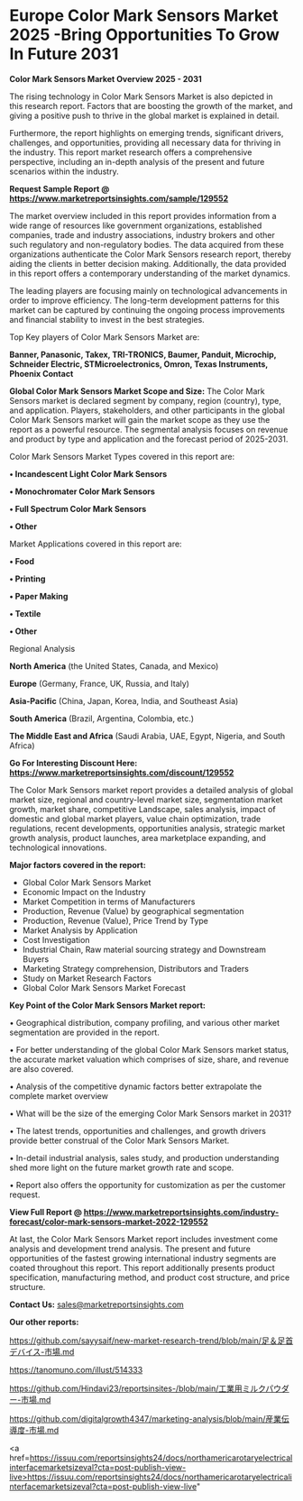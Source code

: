 # Europe Color Mark Sensors Market 2025 -Bring Opportunities To Grow In Future 2031

<Strong> Color Mark Sensors Market Overview 2025 - 2031</strong>

The rising technology in Color Mark Sensors Market is also depicted in this research report. Factors that are boosting the growth of the market, and giving a positive push to thrive in the global market is explained in detail.

Furthermore, the report highlights on emerging trends, significant drivers, challenges, and opportunities, providing all necessary data for thriving in the industry. This report market research offers a comprehensive perspective, including an in-depth analysis of the present and future scenarios within the industry.

<strong>Request Sample Report @ <a href=https://www.marketreportsinsights.com/sample/129552>https://www.marketreportsinsights.com/sample/129552</a></strong>

The market overview included in this report provides information from a wide range of resources like government organizations, established companies, trade and industry associations, industry brokers and other such regulatory and non-regulatory bodies. The data acquired from these organizations authenticate the Color Mark Sensors research report, thereby aiding the clients in better decision making. Additionally, the data provided in this report offers a contemporary understanding of the market dynamics.

The leading players are focusing mainly on technological advancements in order to improve efficiency. The long-term development patterns for this market can be captured by continuing the ongoing process improvements and financial stability to invest in the best strategies.

Top Key players of Color Mark Sensors Market are:

<strong>Banner, Panasonic, Takex, TRI-TRONICS, Baumer, Panduit, Microchip, Schneider Electric, STMicroelectronics, Omron, Texas Instruments, Phoenix Contact</strong>

<strong><b>Global Color Mark Sensors Market Scope and Size:</b></strong>
The Color Mark Sensors market is declared segment by company, region (country), type, and application. Players, stakeholders, and other participants in the global Color Mark Sensors market will gain the market scope as they use the report as a powerful resource. The segmental analysis focuses on revenue and product by type and application and the forecast period of 2025-2031.

Color Mark Sensors Market Types covered in this report are:

<strong>• Incandescent Light Color Mark Sensors

• Monochromater Color Mark Sensors

• Full Spectrum Color Mark Sensors

• Other</strong>

Market Applications covered in this report are:

<strong>• Food

• Printing

• Paper Making

• Textile

• Other</strong> 

Regional Analysis

<strong>North America</strong> (the United States, Canada, and Mexico)

<strong>Europe</strong> (Germany, France, UK, Russia, and Italy)

<strong>Asia-Pacific</strong> (China, Japan, Korea, India, and Southeast Asia)

<strong>South America</strong> (Brazil, Argentina, Colombia, etc.)

<strong>The Middle East and Africa</strong> (Saudi Arabia, UAE, Egypt, Nigeria, and South Africa)

<strong>Go For Interesting Discount Here: <a href=https://www.marketreportsinsights.com/discount/129552>https://www.marketreportsinsights.com/discount/129552</a></strong>

The Color Mark Sensors market report provides a detailed analysis of global market size, regional and country-level market size, segmentation market growth, market share, competitive Landscape, sales analysis, impact of domestic and global market players, value chain optimization, trade regulations, recent developments, opportunities analysis, strategic market growth analysis, product launches, area marketplace expanding, and technological innovations.

<strong><b>Major factors covered in the report:</b></strong>
<ul>
  <li>Global Color Mark Sensors Market </li>
  <li>Economic Impact on the Industry</li>
  <li>Market Competition in terms of Manufacturers</li>
  <li>Production, Revenue (Value) by geographical segmentation</li>
  <li>Production, Revenue (Value), Price Trend by Type</li>
  <li>Market Analysis by Application</li>
  <li>Cost Investigation</li>
  <li>Industrial Chain, Raw material sourcing strategy and Downstream Buyers</li>
  <li>Marketing Strategy comprehension, Distributors and Traders</li>
  <li>Study on Market Research Factors</li>
  <li>Global Color Mark Sensors Market Forecast</li>
</ul>

<strong><b>Key Point of the Color Mark Sensors Market report:</b></strong>

• Geographical distribution, company profiling, and various other market segmentation are provided in the report.

• For better understanding of the global Color Mark Sensors market status, the accurate market valuation which comprises of size, share, and revenue are also covered.

• Analysis of the competitive dynamic factors better extrapolate the complete market overview

• What will be the size of the emerging Color Mark Sensors market in 2031?

• The latest trends, opportunities and challenges, and growth drivers provide better construal of the Color Mark Sensors Market.

• In-detail industrial analysis, sales study, and production understanding shed more light on the future market growth rate and scope.

• Report also offers the opportunity for customization as per the customer request.

<strong><b>View Full Report @ <a href=https://www.marketreportsinsights.com/industry-forecast/color-mark-sensors-market-2022-129552>https://www.marketreportsinsights.com/industry-forecast/color-mark-sensors-market-2022-129552</a></b></strong>


At last, the Color Mark Sensors Market report includes investment come analysis and development trend analysis. The present and future opportunities of the fastest growing international industry segments are coated throughout this report. This report additionally presents product specification, manufacturing method, and product cost structure, and price structure.

<strong>Contact Us:</strong>
sales@marketreportsinsights.com

<strong>Our other reports:</strong>

<a href=https://github.com/sayysaif/new-market-research-trend/blob/main/足＆足首デバイス-市場.md>https://github.com/sayysaif/new-market-research-trend/blob/main/足＆足首デバイス-市場.md</a>

<a href=https://tanomuno.com/illust/514333>https://tanomuno.com/illust/514333</a>

<a href=https://github.com/Hindavi23/reportsinsites-/blob/main/工業用ミルクパウダー-市場.md>https://github.com/Hindavi23/reportsinsites-/blob/main/工業用ミルクパウダー-市場.md</a>

<a href=https://github.com/digitalgrowth4347/marketing-analysis/blob/main/産業伝導度-市場.md>https://github.com/digitalgrowth4347/marketing-analysis/blob/main/産業伝導度-市場.md</a>

<a href=https://issuu.com/reportsinsights24/docs/northamericarotaryelectricalinterfacemarketsizeval?cta=post-publish-view-live>https://issuu.com/reportsinsights24/docs/northamericarotaryelectricalinterfacemarketsizeval?cta=post-publish-view-live</a>"
